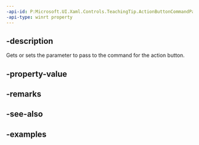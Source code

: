 ```yaml
---
-api-id: P:Microsoft.UI.Xaml.Controls.TeachingTip.ActionButtonCommandParameter
-api-type: winrt property
---
```


## -description

Gets or sets the parameter to pass to the command for the action button.

## -property-value

## -remarks

## -see-also

## -examples

